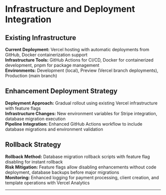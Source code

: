 # Infrastructure and Deployment Integration

## Existing Infrastructure
**Current Deployment:** Vercel hosting with automatic deployments from GitHub, Docker containerization support  
**Infrastructure Tools:** GitHub Actions for CI/CD, Docker for containerized development, pnpm for package management  
**Environments:** Development (local), Preview (Vercel branch deployments), Production (main branch)

## Enhancement Deployment Strategy
**Deployment Approach:** Gradual rollout using existing Vercel infrastructure with feature flags  
**Infrastructure Changes:** New environment variables for Stripe integration, database migration execution  
**Pipeline Integration:** Enhanced GitHub Actions workflow to include database migrations and environment validation

## Rollback Strategy
**Rollback Method:** Database migration rollback scripts with feature flag disabling for instant rollback  
**Risk Mitigation:** Feature flags allow disabling enhancements without code deployment, database backups before major migrations  
**Monitoring:** Enhanced logging for payment processing, client creation, and template operations with Vercel Analytics

---
